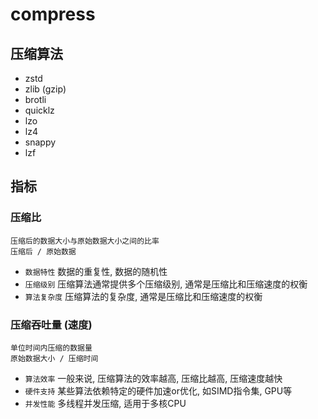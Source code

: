 # compress

## 压缩算法

- zstd
- zlib (gzip)
- brotli
- quicklz
- lzo
- lz4
- snappy
- lzf

## 指标

### 压缩比

    压缩后的数据大小与原始数据大小之间的比率
    压缩后 / 原始数据

- `数据特性` 数据的重复性, 数据的随机性
- `压缩级别` 压缩算法通常提供多个压缩级别, 通常是压缩比和压缩速度的权衡
- `算法复杂度` 压缩算法的复杂度, 通常是压缩比和压缩速度的权衡

### 压缩吞吐量 (速度)

    单位时间内压缩的数据量
    原始数据大小 / 压缩时间

- `算法效率` 一般来说, 压缩算法的效率越高, 压缩比越高, 压缩速度越快
- `硬件支持` 某些算法依赖特定的硬件加速or优化, 如SIMD指令集, GPU等
- `并发性能` 多线程并发压缩, 适用于多核CPU
